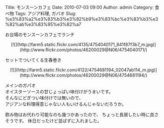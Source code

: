 Title: モンスーンカフェ
Date: 2010-07-03 09:00
Author: admin
Category: 食べ物
Tags: アジア料理, ガパオ
Slug: %e3%83%a2%e3%83%b3%e3%82%b9%e3%83%bc%e3%83%b3%e3%82%ab%e3%83%95%e3%82%a7

お台場のモンスーンカフェでランチ

<p>
<center>
[![](http://farm5.static.flickr.com/4135/4754040171_841f87f3b7_m.jpg)](http://www.flickr.com/photos/46200029@N06/4754040171/)

</center>
  
セットでついてくる生春巻き

</p>
<p>
<center>
[![](http://farm5.static.flickr.com/4122/4754681194_02047ab114_m.jpg)](http://www.flickr.com/photos/46200029@N06/4754681194/)

</center>
  
メインのガパオ  
オイスターソースの甘じょっぱい味付けがうまいです。  
そんなにどぎつい味付けでは無いので、  
アジアンな料理得意じゃない人もいけるんじゃないだろうか。

</p>
飲み物はお代わり可能なのも幾つかあったので、  
ちょっと長居したい時に良さそうです。  
休日だったけど並ばずに入れました。
